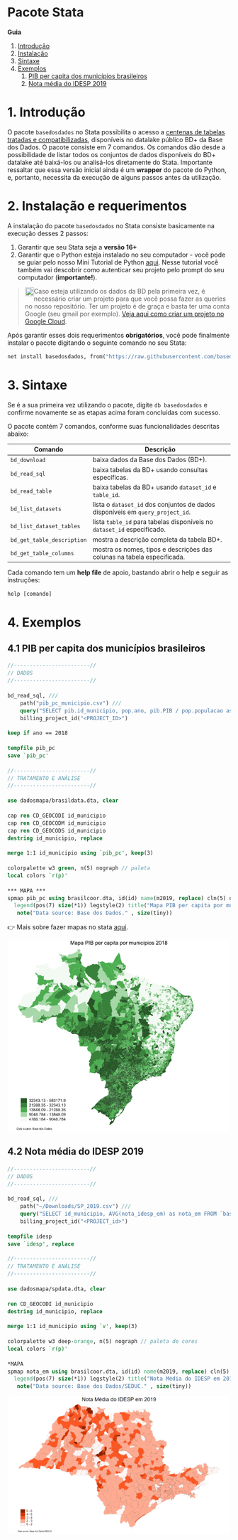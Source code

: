 # Pacote Stata

__Guia__  
1. [Introdução](#1-introdução)
2. [Instalação](#2-instalação-e-requerimentos)
3. [Sintaxe](#3-sintaxe)
4. [Exemplos](#4-exemplos)
    1. [PIB per capita dos municípios brasileiros](#41-PIB-per-capita-dos-municípios-brasileiros)
    2. [Nota média do IDESP 2019](#42-nota-média-do-IDESP-2019)

# 1. Introdução

O pacote `basedosdados` no Stata possibilita o acesso a [centenas de tabelas tratadas e compatibilizadas](https://basedosdados.org/dataset?resource_type=bdm_table), disponíveis no datalake público BD+ da Base dos Dados. O pacote consiste em 7 comandos. Os comandos dão desde a possibilidade de listar todos os conjuntos de dados disponíveis do BD+ datalake até baixá-los ou analisá-los diretamente do Stata. Importante ressaltar que essa versão inicial ainda é um __wrapper__ do pacote do Python, e, portanto, necessita da execução de alguns passos antes da utilização. 


# 2. Instalação e requerimentos

A instalação do pacote `basedosdados` no Stata consiste basicamente na execução desses 2 passos: 
1. Garantir que seu Stata seja a __versão 16+__
2. Garantir que o Python esteja instalado no seu computador - você pode se guiar pelo nosso Mini Tutorial de Python [aqui](https://github.com/basedosdados/mais/blob/master/stata-package/Minitutorial.md). Nesse tutorial você também vai descobrir como autenticar seu projeto pelo prompt do seu computador (__importante!__).

> <img src="https://raw.githubusercontent.com/haghish/markdoc/master/Resources/images/attention.png" width="20px" height="20px"  align="left" hspace="0" vspace="0"> Caso esteja utilizando os dados da BD pela primeira vez, é necessário criar um projeto para que você possa fazer as queries no nosso repositório. Ter um projeto é de graça e basta ter uma conta Google (seu gmail por exemplo). [Veja aqui como criar um projeto no Google Cloud](https://basedosdados.github.io/mais/access_data_bq/#antes-de-comecar-crie-o-seu-projeto-no-google-cloud).

Após garantir esses dois requerimentos __obrigatórios__, você pode finalmente instalar o pacote digitando o seguinte comando no seu Stata: 

```stata
net install basedosdados, from("https://raw.githubusercontent.com/basedosdados/mais/master/stata-package")
```

# 3. Sintaxe

Se é a sua primeira vez utilizando o pacote, digite ```db basedosdados``` e confirme novamente se as etapas acima foram concluídas com sucesso. 

O pacote contém 7 comandos, conforme suas funcionalidades descritas abaixo: 

| __Comando__               | __Descrição__                                                                  |
|---------------------------|--------------------------------------------------------------------------------|
| `bd_download`             | baixa dados da Base dos Dados (BD+).                                           |
| `bd_read_sql`             | baixa tabelas da BD+ usando consultas específicas.                             |
| `bd_read_table`           | baixa tabelas da BD+ usando `dataset_id` e `table_id`.                         |
| `bd_list_datasets`        | lista o `dataset_id` dos conjuntos de dados disponíveis em `query_project_id`. |
| `bd_list_dataset_tables`  | lista `table_id` para tabelas disponíveis no `dataset_id` especificado.        |
| `bd_get_table_description`| mostra a descrição completa da tabela BD+.                                     |
| `bd_get_table_columns`    | mostra os nomes, tipos e descrições das colunas na tabela especificada.        |

Cada comando tem um __help file__ de apoio, bastando abrir o help e seguir as instruções:

```
help [comando]
```

# 4. Exemplos
## 4.1 PIB per capita dos municípios brasileiros

```stata
//------------------------//
// DADOS
//------------------------//

bd_read_sql, ///
    path("pib_pc_municipio.csv") ///
    query("SELECT pib.id_municipio, pop.ano, pib.PIB / pop.populacao as pib_pc FROM `basedosdados.br_ibge_pib.municipio` as pib INNER JOIN `basedosdados.br_ibge_populacao.municipio` as pop ON pib.id_municipio = pop.id_municipio AND pib.ano = pop.ano") ///
    billing_project_id("<PROJECT_ID>")

keep if ano == 2018

tempfile pib_pc
save `pib_pc'

//------------------------//
// TRATAMENTO E ANÁLISE
//------------------------//

use dadosmapa/brasildata.dta, clear

cap ren CD_GEOCODI id_municipio
cap ren CD_GEOCODM id_municipio 
cap ren CD_GEOCODS id_municipio 
destring id_municipio, replace

merge 1:1 id_municipio using `pib_pc', keep(3)

colorpalette w3 green, n(5) nograph // paleta 
local colors `r(p)'

*** MAPA ***
spmap pib_pc using brasilcoor.dta, id(id) name(m2019, replace) cln(5) ocolor(black ..) osize(0.0 ..) fcolor("`colors'") ///
  legend(pos(7) size(*1)) legstyle(2) title("Mapa PIB per capita por municípios 2018", size(small)) ///
   note("Data source: Base dos Dados." , size(tiny)) 
```

:point_right: Mais sobre fazer mapas no stata [aqui](https://medium.com/the-stata-guide/maps-in-stata-ii-fcb574270269).
<p align="center">
    <a href="https://github.com/basedosdados/mais/blob/master/stata-package/blob/main/examples/m2018-1.png">
    <img src="examples/m2018-1.png" width="500" alt="Base dos Dados Mais">
    </a>
</p>

## 4.2 Nota média do IDESP 2019

```stata
//------------------------//
// DADOS
//------------------------//

bd_read_sql, ///
    path("~/Downloads/SP_2019.csv") ///
    query("SELECT id_municipio, AVG(nota_idesp_em) as nota_em FROM `basedosdados.br_sp_seduc_idesp.escola` WHERE ano = 2019 GROUP BY id_municipio") ///
    billing_project_id("<PROJECT_id>")

tempfile idesp
save `idesp', replace 

//------------------------//
// TRATAMENTO E ANÁLISE
//------------------------//

use dadosmapa/spdata.dta, clear

ren CD_GEOCODI id_municipio
destring id_municipio, replace

merge 1:1 id_municipio using `v', keep(3)

colorpalette w3 deep-orange, n(5) nograph // paleta de cores 
local colors `r(p)'

*MAPA
spmap nota_em using brasilcoor.dta, id(id) name(m2019, replace) cln(5) ocolor(black ..) osize(0.01 ..) fcolor("`colors'")   clmethod(custom) clb(0 2 3 4 5:6 ) ///
  legend(pos(7) size(*1)) legstyle(2) title("Nota Média do IDESP em 2019", size(medium)) ///
   note("Data source: Base dos Dados/SEDUC." , size(tiny)) 
```

<p align="center">
    <a href=https://github.com/basedosdados/mais/blob/master/stata-package/blob/main/examples/idesp_mapa.png">
    <img src="examples/idesp_mapa.png" width="500" alt="Base dos Dados Mais">
    </a>
</p>
